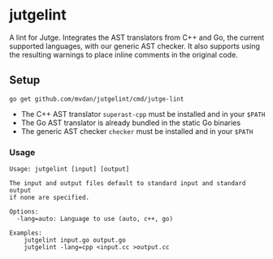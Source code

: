 # jutgelint

A lint for Jutge. Integrates the AST translators from C++ and Go, the current
supported languages, with our generic AST checker. It also supports using the
resulting warnings to place inline comments in the original code.

## Setup

	go get github.com/mvdan/jutgelint/cmd/jutge-lint

* The C++ AST translator `superast-cpp` must be installed and in your `$PATH`
* The Go AST translator is already bundled in the static Go binaries
* The generic AST checker `checker` must be installed and in your `$PATH`

### Usage

```
Usage: jutgelint [input] [output]

The input and output files default to standard input and standard output
if none are specified.

Options:
  -lang=auto: Language to use (auto, c++, go)

Examples:
    jutgelint input.go output.go
    jutgelint -lang=cpp <input.cc >output.cc
```
